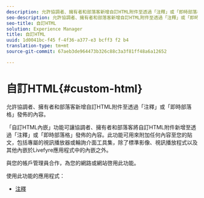 ```yaml
---
description: 允許協調者、擁有者和部落客新增自訂HTML附件至透過「注釋」或「即時部落格」發佈的內容。
seo-description: 允許協調者、擁有者和部落客新增自訂HTML附件至透過「注釋」或「即時部落格」發佈的內容。
seo-title: 自訂HTML
solution: Experience Manager
title: 自訂HTML
uuid: 1d0041bc-f45 f-4f36-a377-e3 bcff3 f2 b4
translation-type: tm+mt
source-git-commit: 67aeb3de964473b326c88c3a3f81ff48a6a12652

---
```



# 自訂HTML{#custom-html}

允許協調者、擁有者和部落客新增自訂HTML附件至透過「注釋」或「即時部落格」發佈的內容。

「自訂HTML內嵌」功能可讓協調者、擁有者和部落客將自訂HTML附件新增至透過「注釋」或「即時部落格」發佈的內容。此功能可用來附加任何內容至您的貼文，包括專屬的視訊播放器或輪詢介面工具集，除了標準影像、視訊播放程式以及其他內嵌於Livefyre應用程式中的內嵌之外。

與您的帳戶管理員合作，為您的網路或網站啓用此功能。

使用此功能的應用程式：

* [注釋](/help/using/c-about-apps/c-comments/c-comments.md)

